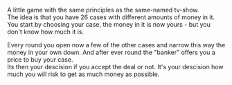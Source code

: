 A little game with the same principles as the same-named tv-show.  
The idea is that you have 26 cases with different amounts of money in it. You start by choosing your case, the money in it is now yours - but you don't know how much it is.

Every round you open now a few of the other cases and narrow this way the money in your own down. And after ever round the "banker" offers you a price to buy your case.  
Its then your descision if you accept the deal or not. It's your descision how much you will risk to get as much money as possible.